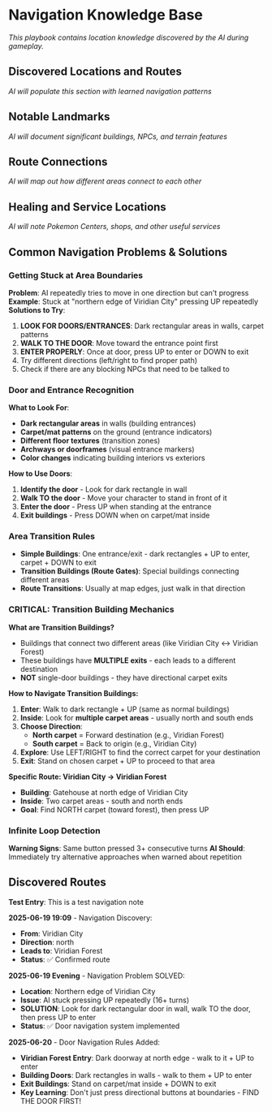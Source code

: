 # Navigation Knowledge Base

*This playbook contains location knowledge discovered by the AI during gameplay.*

## Discovered Locations and Routes

*AI will populate this section with learned navigation patterns*

## Notable Landmarks

*AI will document significant buildings, NPCs, and terrain features*

## Route Connections

*AI will map out how different areas connect to each other*

## Healing and Service Locations

*AI will note Pokemon Centers, shops, and other useful services*

## Common Navigation Problems & Solutions

### Getting Stuck at Area Boundaries
**Problem**: AI repeatedly tries to move in one direction but can't progress
**Example**: Stuck at "northern edge of Viridian City" pressing UP repeatedly
**Solutions to Try**:
1. **LOOK FOR DOORS/ENTRANCES**: Dark rectangular areas in walls, carpet patterns
2. **WALK TO THE DOOR**: Move toward the entrance point first
3. **ENTER PROPERLY**: Once at door, press UP to enter or DOWN to exit
4. Try different directions (left/right to find proper path)
5. Check if there are any blocking NPCs that need to be talked to

### Door and Entrance Recognition
**What to Look For**:
- **Dark rectangular areas** in walls (building entrances)
- **Carpet/mat patterns** on the ground (entrance indicators)
- **Different floor textures** (transition zones)
- **Archways or doorframes** (visual entrance markers)
- **Color changes** indicating building interiors vs exteriors

**How to Use Doors**:
1. **Identify the door** - Look for dark rectangle in wall
2. **Walk TO the door** - Move your character to stand in front of it
3. **Enter the door** - Press UP when standing at the entrance
4. **Exit buildings** - Press DOWN when on carpet/mat inside

### Area Transition Rules
- **Simple Buildings**: One entrance/exit - dark rectangles + UP to enter, carpet + DOWN to exit
- **Transition Buildings (Route Gates)**: Special buildings connecting different areas
- **Route Transitions**: Usually at map edges, just walk in that direction

### CRITICAL: Transition Building Mechanics
**What are Transition Buildings?**
- Buildings that connect two different areas (like Viridian City ↔ Viridian Forest)
- These buildings have **MULTIPLE exits** - each leads to a different destination
- **NOT** single-door buildings - they have directional carpet exits

**How to Navigate Transition Buildings:**
1. **Enter**: Walk to dark rectangle + UP (same as normal buildings)
2. **Inside**: Look for **multiple carpet areas** - usually north and south ends
3. **Choose Direction**: 
   - **North carpet** = Forward destination (e.g., Viridian Forest)
   - **South carpet** = Back to origin (e.g., Viridian City)
4. **Explore**: Use LEFT/RIGHT to find the correct carpet for your destination
5. **Exit**: Stand on chosen carpet + UP to proceed to that area

**Specific Route: Viridian City → Viridian Forest**
- **Building**: Gatehouse at north edge of Viridian City
- **Inside**: Two carpet areas - south and north ends
- **Goal**: Find NORTH carpet (toward forest), then press UP

### Infinite Loop Detection
**Warning Signs**: Same button pressed 3+ consecutive turns
**AI Should**: Immediately try alternative approaches when warned about repetition

## Discovered Routes

**Test Entry**: This is a test navigation note

**2025-06-19 19:09** - Navigation Discovery:
- **From**: Viridian City
- **Direction**: north
- **Leads to**: Viridian Forest
- **Status**: ✅ Confirmed route

**2025-06-19 Evening** - Navigation Problem SOLVED:
- **Location**: Northern edge of Viridian City  
- **Issue**: AI stuck pressing UP repeatedly (16+ turns)
- **SOLUTION**: Look for dark rectangular door in wall, walk TO the door, then press UP to enter
- **Status**: ✅ Door navigation system implemented

**2025-06-20** - Door Navigation Rules Added:
- **Viridian Forest Entry**: Dark doorway at north edge - walk to it + UP to enter
- **Building Doors**: Dark rectangles in walls - walk to them + UP to enter  
- **Exit Buildings**: Stand on carpet/mat inside + DOWN to exit
- **Key Learning**: Don't just press directional buttons at boundaries - FIND THE DOOR FIRST!

